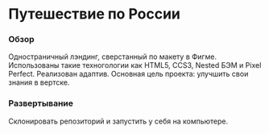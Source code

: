 # Путешествие по России

### Обзор
Одностраничный лэндинг, сверстанный по макету в Фигме.
Использованы такие техногологии как HTML5, CCS3, Nested БЭМ и Pixel Perfect.
Реализован адаптив.
Основная цель проекта: улучшить свои знания в вертске.

### Развертывание
Склонировать репозиторий и запустить у себя на компьютере.
